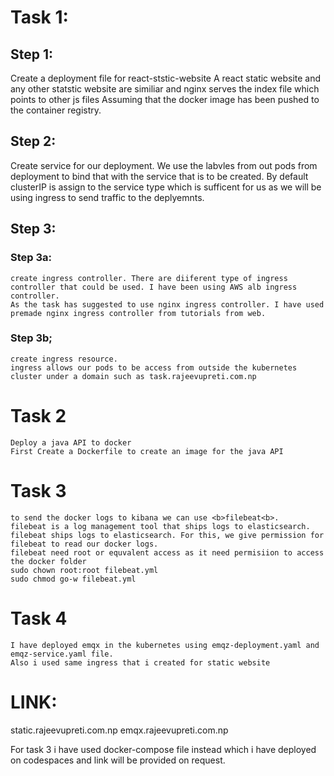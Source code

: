 # Task 1:

## Step 1:
Create a deployment file for react-ststic-website
A react static website and any other statstic website are similiar and nginx serves the index file which points to other js files
Assuming that the docker image has been pushed to the container registry.


## Step 2:

Create service for our deployment. We use the labvles from out pods from deployment to bind that with the service that is to be created.
By default clusterIP is assign to the service type which is sufficent for us as we will be using ingress to send traffic to the deplyemnts.



## Step 3:
### Step 3a:
    create ingress controller. There are diiferent type of ingress controller that could be used. I have been using AWS alb ingress controller.
    As the task has suggested to use nginx ingress controller. I have used premade nginx ingress controller from tutorials from web.

### Step 3b;
    create ingress resource.
    ingress allows our pods to be access from outside the kubernetes cluster under a domain such as task.rajeevupreti.com.np


# Task 2
    Deploy a java API to docker
    First Create a Dockerfile to create an image for the java API 


# Task 3
    to send the docker logs to kibana we can use <b>filebeat<b>.
    filebeat is a log management tool that ships logs to elasticsearch.
    filebeat ships logs to elasticsearch. For this, we give permission for filebeat to read our docker logs.
    filebeat need root or equvalent access as it need permisiion to access the docker folder
    sudo chown root:root filebeat.yml
    sudo chmod go-w filebeat.yml

# Task 4
    I have deployed emqx in the kubernetes using emqz-deployment.yaml and emqz-service.yaml file.
    Also i used same ingress that i created for static website


# LINK:
static.rajeevupreti.com.np
emqx.rajeevupreti.com.np


For task 3 i have used docker-compose file instead which i have deployed on codespaces and link will be provided on request.







